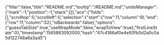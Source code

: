 {"filter":false,"title":"README.md","tooltip":"/README.md","undoManager":{"mark":-1,"position":-1,"stack":[]},"ace":{"folds":[],"scrolltop":0,"scrollleft":0,"selection":{"start":{"row":11,"column":9},"end":{"row":11,"column":52},"isBackwards":false},"options":{"guessTabSize":true,"useWrapMode":false,"wrapToView":true},"firstLineState":0},"timestamp":1565883092000,"hash":"47c4166af0e4e93fb0d2a0c0a5d122748a6a3ad5"}